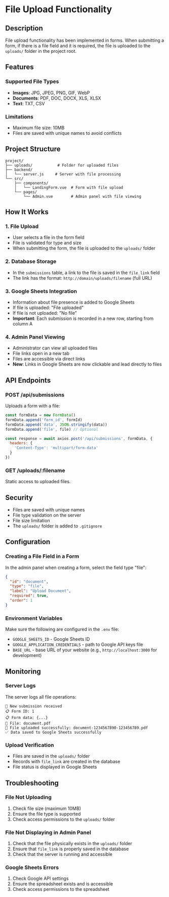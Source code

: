 # File Upload Functionality

## Description
File upload functionality has been implemented in forms. When submitting a form, if there is a file field and it is required, the file is uploaded to the `uploads/` folder in the project root.

## Features

### Supported File Types
- **Images**: JPG, JPEG, PNG, GIF, WebP
- **Documents**: PDF, DOC, DOCX, XLS, XLSX
- **Text**: TXT, CSV

### Limitations
- Maximum file size: 10MB
- Files are saved with unique names to avoid conflicts

## Project Structure

```
project/
├── uploads/           # Folder for uploaded files
├── backend/
│   └── server.js     # Server with file processing
└── src/
    ├── components/
    │   └── LandingForm.vue  # Form with file upload
    └── pages/
        └── Admin.vue        # Admin panel with file viewing
```

## How It Works

### 1. File Upload
- User selects a file in the form field
- File is validated for type and size
- When submitting the form, the file is uploaded to the `uploads/` folder

### 2. Database Storage
- In the `submissions` table, a link to the file is saved in the `file_link` field
- The link has the format: `http://domain/uploads/filename` (full URL)

### 3. Google Sheets Integration
- Information about file presence is added to Google Sheets
- If file is uploaded: "File uploaded"
- If file is not uploaded: "No file"
- **Important**: Each submission is recorded in a new row, starting from column A

### 4. Admin Panel Viewing
- Administrator can view all uploaded files
- File links open in a new tab
- Files are accessible via direct links
- **New**: Links in Google Sheets are now clickable and lead directly to files

## API Endpoints

### POST /api/submissions
Uploads a form with a file:
```javascript
const formData = new FormData()
formData.append('form_id', formId)
formData.append('data', JSON.stringify(data))
formData.append('file', file) // Optional

const response = await axios.post('/api/submissions', formData, {
  headers: {
    'Content-Type': 'multipart/form-data'
  }
})
```

### GET /uploads/:filename
Static access to uploaded files.

## Security

- Files are saved with unique names
- File type validation on the server
- File size limitation
- The `uploads/` folder is added to `.gitignore`

## Configuration

### Creating a File Field in a Form
In the admin panel when creating a form, select the field type "file":

```json
{
  "id": "document",
  "type": "file",
  "label": "Upload Document",
  "required": true,
  "order": 1
}
```

### Environment Variables
Make sure the following are configured in the `.env` file:
- `GOOGLE_SHEETS_ID` - Google Sheets ID
- `GOOGLE_APPLICATION_CREDENTIALS` - path to Google API keys file
- `BASE_URL` - base URL of your website (e.g., `http://localhost:3000` for development)

## Monitoring

### Server Logs
The server logs all file operations:
```
📝 New submission received
📋 Form ID: 1
📋 Form data: {...}
📁 File: document.pdf
📁 File uploaded successfully: document-1234567890-123456789.pdf
✅ Data saved to Google Sheets successfully
```

### Upload Verification
- Files are saved in the `uploads/` folder
- Records with `file_link` are created in the database
- File status is displayed in Google Sheets

## Troubleshooting

### File Not Uploading
1. Check file size (maximum 10MB)
2. Ensure the file type is supported
3. Check access permissions to the `uploads/` folder

### File Not Displaying in Admin Panel
1. Check that the file physically exists in the `uploads/` folder
2. Ensure that `file_link` is properly saved in the database
3. Check that the server is running and accessible

### Google Sheets Errors
1. Check Google API settings
2. Ensure the spreadsheet exists and is accessible
3. Check access permissions to the spreadsheet
